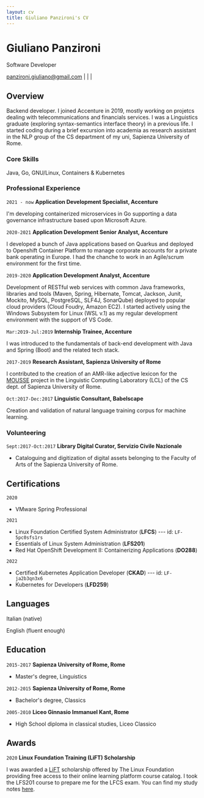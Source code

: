 ```yaml
---
layout: cv
title: Giuliano Panzironi's CV
---
```

# Giuliano Panzironi
Software Developer

<div id="webaddress">
<a href="panzironi.giuliano@gmail.com">panzironi.giuliano@gmail.com</a>
| <a href="https://github.com/giulianopz" class="fab fa-github"></a>
| <a href="https://www.linkedin.com/in/giuliano-panzironi/" class="fab fa-linkedin"></a>
| <a href="https://twitter.com/giulianopz" class="fab fa-twitter"></a>
</div>

## Overview

Backend developer. I joined Accenture in 2019, mostly working on projetcs dealing with telecommunications and financials services. I was a Linguistics graduate (exploring syntax-semantics interface theory) in a previous life. I started coding during a brief excursion into academia as research assistant in the NLP group of the CS department of my uni, Sapienza University of Rome.

### Core Skills

Java, Go, GNU/Linux, Containers & Kubernetes

### Professional Experience

`2021 - now`
__Application Development Specialist, Accenture__

I'm developing containerized microservices in Go supporting a data governance infrastructure based upon Microsoft Azure.

`2020-2021`
__Application Development Senior Analyst, Accenture__

I developed a bunch of Java applications based on Quarkus and deployed to Openshift Container Platform to manage corporate accounts for a private bank operating in Europe. I had the chanche to work in an Agile/scrum environment for the first time.

`2019-2020`
__Application Development Analyst, Accenture__

Development of RESTful web services with common Java frameworks, libraries and tools (Maven, Spring, Hibernate, Tomcat, Jackson, Junit, Mockito, MySQL, PostgreSQL, SLF4J, SonarQube) deployed to popular cloud providers (Cloud Foudry, Amazon EC2). I started actively using the Windows Subsystem for Linux (WSL v.1) as my regular development environment with the support of VS Code.

`Mar:2019-Jul:2019`
__Internship Trainee, Accenture__

I was introduced to the fundamentals of back-end development with Java and Spring (Boot) and the related tech stack.

`2017-2019`
__Research Assistant, Sapienza University of Rome__

I contributed to the creation of an AMR-like adjective lexicon for the [MOUSSE](http://mousse-project.org/) project in the Linguistic Computing Laboratory (LCL) of the CS dept. of Sapienza University of Rome.

`Oct:2017-Dec:2017`
__Linguistic Consultant, Babelscape__

Creation and validation of natural language training corpus for machine learning.

### Volunteering

`Sept:2017-Oct:2017`
__Library Digital Curator, Servizio Civile Nazionale__

- Cataloguing and digitization of digital assets belonging to the Faculty of Arts of the Sapienza University of Rome.

## Certifications

`2020`

- VMware Spring Professional

`2021`

- Linux Foundation Certified System Administrator (**LFCS**) --- id: `LF-5pc0sfs1rs`
- Essentials of Linux System Administration (**LFS201**)
- Red Hat OpenShift Development II: Containerizing Applications (**DO288**)

`2022`

- Certified Kubernetes Application Developer (**CKAD**) --- id: `LF-ja2b3qn3x6`
- Kubernetes for Developers (**LFD259**)

## Languages

Italian (native)

English (fluent enough)

## Education

`2015-2017`
__Sapienza University of Rome, Rome__

- Master's degree, Linguistics

`2012-2015`
__Sapienza University of Rome, Rome__

- Bachelor's degree, Classics

`2005-2010`
__Liceo Ginnasio Immanuel Kant, Rome__

- High School diploma in classical studies, Liceo Classico

## Awards

`2020` 
__Linux Foundation Training (LiFT) Scholarship__ 

I was awarded a [LiFT](https://www.linuxfoundation.org/about/lift-scholarships) scholarship offered by The Linux Foundation providing free access to their online learning platform course catalog. I took the LFS201 course to prepare me for the LFCS exam. You can find my study notes [here](https://github.com/giulianopz/lfcs).

<br><br>
<!-- ### Footer Last updated: 19 November 2022 -->
